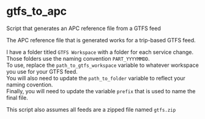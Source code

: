 # gtfs_to_apc
Script that generates an APC reference file from a GTFS feed

The APC reference file that is generated works for a trip-based GTFS feed. </br>

I have a folder titled `GTFS Workspace` with a folder for each service change. Those folders use the naming convention `PART_YYYYMMDD`. </br>
To use, replace the `path_to_gtfs_workspace` variable to whatever workspace you use for your GTFS feed. </br>
You will also need to update the `path_to_folder` variable to reflect your naming covention. </br>
Finally, you will need to update the variable `prefix` that is used to name the final file. </br>

This script also assumes all feeds are a zipped file named `gtfs.zip`
